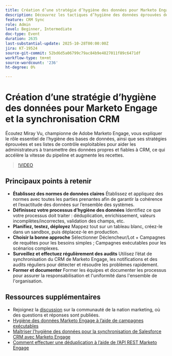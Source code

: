 ```yaml
---
title: Création d’une stratégie d’hygiène des données pour Marketo Engage et la synchronisation CRM
description: Découvrez les tactiques d’hygiène des données éprouvées de Miray Vu, Marketo Champion, pour garantir des données CRM propres, accélérer la vitesse du pipeline et générer une croissance fiable des recettes.
feature: CRM Sync
role: Admin
level: Beginner, Intermediate
doc-type: Event
duration: 2635
last-substantial-update: 2025-10-28T00:00:00Z
jira: KT-19524
source-git-commit: 52bd6d5a06799c79ac84b9e4827011f89c6471df
workflow-type: tm+mt
source-wordcount: '236'
ht-degree: 0%

---
```



# Création d’une stratégie d’hygiène des données pour Marketo Engage et la synchronisation CRM

Écoutez Miray Vu, championne de Adobe Marketo Engage, vous expliquer le rôle essentiel de l’hygiène des bases de données, ainsi que ses stratégies éprouvées et ses listes de contrôle exploitables pour aider les administrateurs à transmettre des données propres et fiables à CRM, ce qui accélère la vitesse du pipeline et augmente les recettes.

>[!VIDEO](https://video.tv.adobe.com/v/3476321/?learn=on&enablevpops)

## Principaux points à retenir

* **Établissez des normes de données claires** Établissez et appliquez des normes avec toutes les parties prenantes afin de garantir la cohérence et l’exactitude des données sur l’ensemble des systèmes.
* **Définissez votre processus d’hygiène des données** Identifiez ce que votre processus doit traiter : déduplication, enrichissement, valeurs incomplètes/incorrectes, validation des champs, etc.
* **Planifiez, testez, déployez** Mappez tout sur un tableau blanc, créez-le dans un sandbox, puis déplacez-le en production.
* **Choisir la bonne approche** Sélectionner Déclencheur/Lot + Campagnes de requêtes pour les besoins simples ; Campagnes exécutables pour les scénarios complexes.
* **Surveillez et effectuez régulièrement des audits** Utilisez l’état de synchronisation du CRM de Marketo Engage, les notifications et des audits réguliers pour détecter et résoudre les problèmes rapidement.
* **Former et documenter** Former les équipes et documenter les processus pour assurer la responsabilisation et l&#39;uniformité dans l&#39;ensemble de l&#39;organisation.

## Ressources supplémentaires

* Rejoignez la [discussion](https://nation.marketo.com/t5/product-blogs/learn-from-your-peers-webinar-building-a-data-hygiene-strategy/ba-p/358425) sur la communauté de la nation marketing, où des questions et réponses sont publiées.
* [Hygiène des données Marketo Engage à l’aide de campagnes exécutables](https://business.adobe.com/summit/2025/sessions/marketo-engage-data-hygiene-strategies-s212.html)
* [Maîtriser l’hygiène des données pour la synchronisation de Salesforce CRM avec Marketo Engage](https://experienceleague.adobe.com/en/perspectives/mastering-data-hygiene-for-salesforce-crm-sync-with-marketo-engage)
* [Comment effectuer une déduplication à l’aide de l’API REST Marketo Engage ](https://www.revenuepulse.com/blog/how-to-perform-deduplication-using-the-marketo-api/)